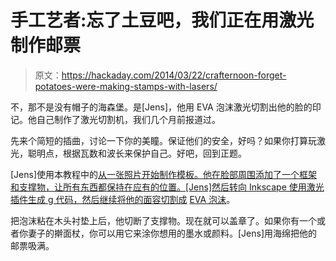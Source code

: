 # 手工艺者:忘了土豆吧，我们正在用激光制作邮票

> 原文：<https://hackaday.com/2014/03/22/crafternoon-forget-potatoes-were-making-stamps-with-lasers/>

不，那不是没有帽子的海森堡。是[Jens]，他用 EVA 泡沫激光切割出他的脸的印记。他自己制作了激光切割机，我们几个月前报道过。

先来个简短的插曲，讨论一下你的美瞳。保证他们的安全，好吗？如果你打算玩激光，聪明点，根据瓦数和波长来保护自己。好吧，回到正题。

[Jens]使用本教程中的[从一张照片开始制作模板。他在脸部周围添加了一个框架和支撑物，让所有东西都保持在应有的位置。[Jens]然后转向 Inkscape 使用激光插件生成 g 代码，然后继续将他的面容切割成](http://www.stencilrevolution.com/tutorials/make-stencils-in-photoshop/) [EVA 泡沫](http://en.wikipedia.org/wiki/Ethylene-vinyl_acetate)。

把泡沫粘在木头衬垫上后，他切断了支撑物。现在就可以盖章了。如果你有一个或者你妻子的擀面杖，你可以用它来涂你想用的墨水或颜料。[Jens]用海绵把他的邮票吸满。